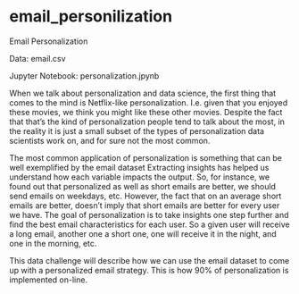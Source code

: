 # email_personilization
Email Personalization

Data:  email.csv

Jupyter Notebook: personalization.jpynb

When we talk about personalization and data science, the first thing that comes to the mind is Netflix-like personalization. I.e. given that you enjoyed these movies, we think you might like these other movies. Despite the fact that that’s the kind of personalization people tend to talk about the most, in the reality it is just a small subset of the types of personalization data scientists work on, and for sure not the most common.


The most common application of personalization is something that can be well exemplified by the email dataset 
Extracting insights has helped us understand how each variable impacts the output. So, for instance, we found out that personalized as well as short emails are better, we should send emails on weekdays, etc. However, the fact that on an average short emails are better, doesn’t imply that short emails are better for every user we have. The goal of personalization is to take insights one step further and find the best email characteristics for each user. So a given user will receive a long email, another one a short one, one will receive it in the night, and one in the morning, etc.


This data challenge will describe how we can use the email dataset to come up with a personalized email strategy. This is how 90% of personalization is implemented on-line.
